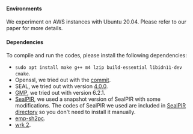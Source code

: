 #### Environments

We experiment on AWS instances with Ubuntu 20.04. Please refer to our paper for
more details.

#### Dependencies
To compile and run the codes, please install the following dependencies:
+ `sudo apt install make g++ m4 lzip build-essential libidn11-dev cmake`.
+ Openssl, we tried out with the
  [commit](https://github.com/openssl/openssl/tree/c87a7f31a3db97376d764583ad5ee4a76db2cbef).
+ SEAL, we tried out with version [4.0.0](https://github.com/microsoft/SEAL/tree/4.0.0).
+ [GMP](https://gmplib.org), we tried out with version 6.2.1.
+ [SealPIR](https://github.com/microsoft/SealPIR), we used a snapshot version of
  SealPIR with some modifications. The codes of SealPIR we used are included in
  [SealPIR directory](./SealPIR/) so you don't need to install it manually.
+ [emp-sh2pc](https://github.com/emp-toolkit/emp-sh2pc).
+ [wrk 2](https://github.com/giltene/wrk2).